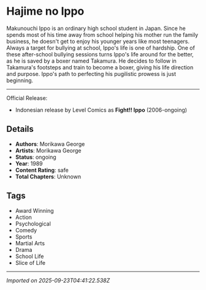 # Hajime no Ippo

Makunouchi Ippo is an ordinary high school student in Japan. Since he spends most of his time away from school helping his mother run the family business, he doesn't get to enjoy his younger years like most teenagers. Always a target for bullying at school, Ippo's life is one of hardship. One of these after-school bullying sessions turns Ippo's life around for the better, as he is saved by a boxer named Takamura. He decides to follow in Takamura's footsteps and train to become a boxer, giving his life direction and purpose. Ippo's path to perfecting his pugilistic prowess is just beginning.
___
Official Release:
- Indonesian release by Level Comics as **Fight!! Ippo** (2006-ongoing)

## Details
- **Authors**: Morikawa George
- **Artists**: Morikawa George
- **Status**: ongoing
- **Year**: 1989
- **Content Rating**: safe
- **Total Chapters**: Unknown

## Tags
- Award Winning
- Action
- Psychological
- Comedy
- Sports
- Martial Arts
- Drama
- School Life
- Slice of Life

---
*Imported on 2025-09-23T04:41:22.538Z*
